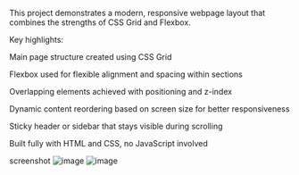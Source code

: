 This project demonstrates a modern, responsive webpage layout that combines the strengths of CSS Grid and Flexbox.

Key highlights:

Main page structure created using CSS Grid

Flexbox used for flexible alignment and spacing within sections

Overlapping elements achieved with positioning and z-index

Dynamic content reordering based on screen size for better responsiveness

Sticky header or sidebar that stays visible during scrolling

Built fully with HTML and CSS, no JavaScript involved

screenshot
![image](https://github.com/user-attachments/assets/e480686f-87a0-4227-882d-abc42f02a2ae)
![image](https://github.com/user-attachments/assets/ac6b953c-2bcb-4819-b0fa-1866d53652e4)
